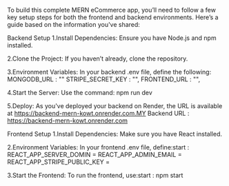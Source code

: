 To build this complete MERN eCommerce app, you’ll need to follow a few key setup steps for both the frontend and backend environments. Here’s a guide based on the information you've shared:

Backend Setup
1.Install Dependencies: Ensure you have Node.js and npm installed.

2.Clone the Project: If you haven’t already, clone the repository.

3.Environment Variables: In your backend .env file, define the following:
MONGODB_URL : ""
STRIPE_SECRET_KEY : "",
FRONTEND_URL : "",

4.Start the Server: Use the command:
npm run dev

5.Deploy: As you've deployed your backend on Render, the URL is available at https://backend-mern-kowt.onrender.com.MY Backend URL : https://backend-mern-kowt.onrender.com

Frontend Setup
1.Install Dependencies: Make sure you have React installed.

2.Environment Variables: In your frontend .env file, define:start : 
REACT_APP_SERVER_DOMIN = <backend url>
REACT_APP_ADMIN_EMAIL = <admin email id >
REACT_APP_STRIPE_PUBLIC_KEY  = <stripe public key>

3.Start the Frontend: To run the frontend, use:start : 
npm start
